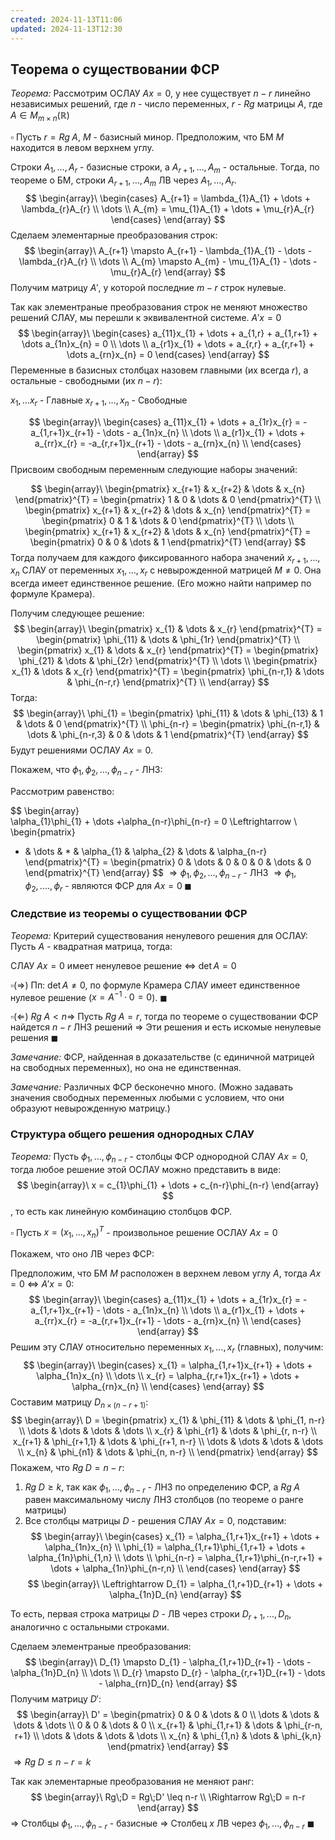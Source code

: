 ```yaml
---
created: 2024-11-13T11:06
updated: 2024-11-13T12:30
---
```

## Теорема о существовании ФСР

*Теорема:* Рассмотрим ОСЛАУ $Ax = 0$, у нее существует $n-r$ линейно независимых решений, где $n$ - число переменных, $r$ - $Rg$ матрицы $A$, где $A \in M_{m \times n}(\mathbb{R})$ 

$\square$ Пусть $r = Rg\;A$, $M$ - базисный минор. Предположим, что БМ $M$ находится в левом верхнем углу. 

Строки $A_{1}, \dots, A_{r}$ - базисные строки, а $A_{r+1}, \dots, A_{m}$ - остальные. Тогда, по теореме о БМ, строки $A_{r+1}, \dots, A_{m}$ ЛВ через $A_{1}, \dots, A_{r}$.
$$
\begin{array}\
\begin{cases}
A_{r+1} = \lambda_{1}A_{1} + \dots + \lambda_{r}A_{r} \\
\dots \\
A_{m} = \mu_{1}A_{1} + \dots + \mu_{r}A_{r}
\end{cases}
\end{array}
$$
Сделаем элементарные преобразования строк:
$$
\begin{array}\
A_{r+1} \mapsto A_{r+1} - \lambda_{1}A_{1} - \dots - \lambda_{r}A_{r} \\
\dots \\
A_{m} \mapsto A_{m} - \mu_{1}A_{1} - \dots - \mu_{r}A_{r}
\end{array}
$$
Получим матрицу $A'$, у которой последние $m -r$ строк нулевые.

Так как элементраные преобразования строк не меняют множество решений СЛАУ, мы перешли к эквивалентной системе. $A'x = 0$
$$
\begin{array}\
\begin{cases}
a_{11}x_{1} + \dots + a_{1,r} + a_{1,r+1} + \dots a_{1n}x_{n} = 0  \\
\dots \\
a_{r1}x_{1} + \dots + a_{r,r} + a_{r,r+1} + \dots a_{rn}x_{n} = 0
\end{cases}
\end{array}
$$
Переменные в базисных столбцах назовем главными (их всегда $r$), а остальные - свободными (их $n-r$):

$x_1, \dots x_{r}$ - Главные
$x_{r+1}, \dots, x_{n}$ - Свободные

$$
\begin{array}\
\begin{cases}
a_{11}x_{1} + \dots + a_{1r}x_{r} = -a_{1,r+1}x_{r+1} - \dots - a_{1n}x_{n} \\
\dots \\
a_{r1}x_{1} + \dots + a_{rr}x_{r} = -a_{r,r+1}x_{r+1} - \dots - a_{rn}x_{n} \\
\end{cases}
\end{array}
$$
Присвоим свободным переменным следующие наборы значений:

$$
\begin{array}\
\begin{pmatrix}
x_{r+1} & x_{r+2} & \dots & x_{n}
\end{pmatrix}^{T} = \begin{pmatrix}
1 & 0 & \dots & 0
\end{pmatrix}^{T} \\
\begin{pmatrix}
x_{r+1} & x_{r+2} & \dots & x_{n}
\end{pmatrix}^{T} = \begin{pmatrix}
0 & 1 & \dots & 0
\end{pmatrix}^{T} \\ 
\dots \\
\begin{pmatrix}
x_{r+1} & x_{r+2} & \dots & x_{n}
\end{pmatrix}^{T} = \begin{pmatrix}
0 & 0 & \dots & 1
\end{pmatrix}^{T}
\end{array}
$$
Тогда получаем для каждого фиксированного набора значений $x_{r+1}, \dots, x_{n}$ СЛАУ от переменных $x_{1}, \dots, x_{r}$ с невырожденной матрицей $M \neq 0$. Она всегда имеет единственное решение. (Его можно найти например по формуле Крамера).

Получим следующее решение:
$$
\begin{array}\
\begin{pmatrix}
x_{1} & \dots & x_{r}
\end{pmatrix}^{T} = \begin{pmatrix}
\phi_{11} & \dots & \phi_{1r}
\end{pmatrix}^{T} \\
\begin{pmatrix}
x_{1} & \dots & x_{r}
\end{pmatrix}^{T} = \begin{pmatrix}
\phi_{21} & \dots & \phi_{2r}
\end{pmatrix}^{T} \\
\dots \\
\begin{pmatrix}
x_{1} & \dots & x_{r}
\end{pmatrix}^{T} = \begin{pmatrix}
\phi_{n-r,1} & \dots & \phi_{n-r,r}
\end{pmatrix}^{T} \\
\end{array}
$$
Тогда:
$$
\begin{array}\
\phi_{1} = \begin{pmatrix}
\phi_{11} & \dots & \phi_{13} & 1 & \dots & 0
\end{pmatrix}^{T} \\
\phi_{n-r} = \begin{pmatrix}
\phi_{n-r,1} & \dots & \phi_{n-r,3} & 0 & \dots & 1
\end{pmatrix}^{T}
\end{array}
$$
Будут решениями ОСЛАУ $Ax = 0$. 

Покажем, что $\phi_{1}, \phi_{2}, \dots, \phi_{n-r}$ - ЛНЗ:

Рассмотрим равенство:

$$
\begin{array}\
\alpha_{1}\phi_{1} + \dots +\alpha_{n-r}\phi_{n-r} = 0 \Leftrightarrow  \\
\begin{pmatrix}
*  & \dots & * & \alpha_{1} & \alpha_{2} & \dots & \alpha_{n-r}
\end{pmatrix}^{T} = \begin{pmatrix}
0 & \dots & 0 & 0 & 0 & \dots & 0
\end{pmatrix}^{T}
\end{array}
$$
$\Rightarrow \phi_{1}, \phi_{2}, \dots, \phi_{n-r}$ - ЛНЗ
$\Rightarrow \phi_{1},\phi_{2},. \dots, \phi_{r}$ - являются ФСР для $Ax = 0\;\blacksquare$

### Следствие из теоремы о существовании ФСР

*Теорема:* Критерий существования ненулевого решения для ОСЛАУ: 
Пусть $A$ - квадратная матрица, тогда:

СЛАУ $Ax = 0$ имеет ненулевое решение $\Leftrightarrow$ $\det A = 0$

$\square (\Rightarrow)$ Пп: $\det A \neq 0$, по формуле Крамера СЛАУ имеет единственное нулевое решение ($x = A^{-1}\cdot 0 = 0$). $\blacksquare$

$\square (\Leftarrow)$ $Rg\;A < n \Rightarrow$ Пусть $Rg\;A=r$, тогда по теореме о существовании ФСР найдется $n-r$ ЛНЗ решений 
$\Rightarrow$ Эти решения и есть искомые ненулевые решения $\blacksquare$

*Замечание:* ФСР, найденная в доказательстве (с единичной матрицей на свободных переменных), но она не единственная.

*Замечание:* Различных ФСР бесконечно много. (Можно задавать значения свободных переменных любыми с условием, что они образуют невырожденную матрицу.)

### Структура общего решения однородных СЛАУ

*Теорема:* Пусть $\phi_{1}, \dots, \phi_{n-r}$ - столбцы ФСР однородной СЛАУ $Ax =0$, тогда любое решение этой ОСЛАУ можно представить в виде: 
$$
\begin{array}\
x = c_{1}\phi_{1} + \dots + c_{n-r}\phi_{n-r}
\end{array}
$$
, то есть как линейную комбинацию столбцов ФСР.

$\square$ Пусть $x = (x_1, \dots, x_{n})^{T}$ - произвольное решение ОСЛАУ $Ax = 0$

Покажем, что оно ЛВ через ФСР:

Предположим, что БМ $M$ расположен в верхнем левом углу $A$, тогда $Ax = 0$ $\Leftrightarrow$ $A'x=0$:
$$
\begin{array}\
\begin{cases}
a_{11}x_{1} + \dots + a_{1r}x_{r} = -a_{1,r+1}x_{r+1} - \dots - a_{1n}x_{n} \\
\dots \\
a_{r1}x_{1} + \dots + a_{rr}x_{r} = -a_{r,r+1}x_{r+1} - \dots - a_{rn}x_{n} \\
\end{cases}
\end{array}
$$
Решим эту СЛАУ относительно переменных $x_{1}, \dots, x_{r}$ (главных), получим:
$$
\begin{array}\
\begin{cases}
x_{1} = \alpha_{1,r+1}x_{r+1} + \dots + \alpha_{1n}x_{n} \\
\dots \\
x_{r} = \alpha_{r,r+1}x_{r+1} + \dots + \alpha_{rn}x_{n} \\
\end{cases}
\end{array}
$$
Составим матрицу $D_{n \times (n-r+1)}$:
$$
\begin{array}\
D = \begin{pmatrix}
x_{1} & \phi_{11} & \dots & \phi_{1, n-r} \\ 
\dots  & \dots & \dots & \dots \\
x_{r} & \phi_{r1} & \dots & \phi_{r, n-r} \\ 
x_{r+1} & \phi_{r+1,1} & \dots & \phi_{r+1, n-r} \\
\dots  & \dots & \dots & \dots \\
x_{n} & \phi_{n1} & \dots & \phi_{n, n-r} \\
\end{pmatrix}
\end{array}
$$
Покажем, что $Rg\;D = n-r$:

1. $Rg\;D \geq k$, так как $\phi_{1}, \dots, \phi_{n-r}$ - ЛНЗ по определению ФСР, a $Rg\;A$ равен максимальному числу ЛНЗ столбцов (по теореме о ранге матрицы)
2. Все столбцы матрицы $D$ - решения СЛАУ $Ax =0$, подставим:
$$
\begin{array}\
\begin{cases}
x_{1} = \alpha_{1,r+1}x_{r+1} + \dots + \alpha_{1n}x_{n}  \\
\phi_{1} = \alpha_{1,r+1}\phi_{1,r+1} + \dots + \alpha_{1n}\phi_{1,n}  \\
\dots \\
\phi_{n-r} = \alpha_{1,r+1}\phi_{n-r,r+1} + \dots + \alpha_{1n}\phi_{n-r,n}  \\
\end{cases}
\end{array}
$$
$$
\begin{array}\
\Leftrightarrow D_{1} = \alpha_{1,r+1}D_{r+1} + \dots + \alpha_{1n}D_{n}
\end{array}
$$

То есть, первая строка матрицы $D$ - ЛВ через строки $D_{r+1}, \dots, D_{n}$, аналогично с остальными строками.

Сделаем элементраные преобразования:
$$
\begin{array}\
D_{1} \mapsto D_{1} - \alpha_{1,r+1}D_{r+1} - \dots - \alpha_{1n}D_{n} \\
\dots \\
D_{r} \mapsto D_{r} - \alpha_{r,r+1}D_{r+1} - \dots - \alpha_{rn}D_{n}
\end{array}
$$
Получим матрицу $D'$:
$$
\begin{array}\
D' = \begin{pmatrix}
0 & 0 & \dots & 0 \\
\dots  & \dots & \dots & \dots \\
0 & 0 & \dots & 0 \\
x_{r+1} & \phi_{1,r+1} & \dots & \phi_{r-n, r+1} \\
\dots & \dots & \dots & \dots \\
x_{n} & \phi_{1,n} & \dots & \phi_{k,n}
\end{pmatrix}
\end{array}
$$
$\Rightarrow Rg\;D \leq n-r = k$

Так как элементарные преобразования не меняют ранг:
$$
\begin{array}\
Rg\;D = Rg\;D' \leq n-r \\
\Rightarrow Rg\;D = n-r
\end{array}
$$
$\Rightarrow$ Столбцы $\phi_{1}, \dots, \phi_{n-r}$ - базисные
$\Rightarrow$ Столбец $x$ ЛВ через $\phi_{1}, \dots, \phi_{n-r}$ $\blacksquare$